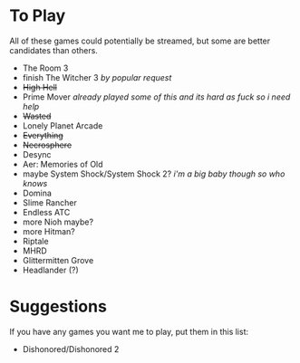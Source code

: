 <!-- TITLE: Games To Play -->
<!-- SUBTITLE: Some games that cesque should play and potentially stream -->

# To Play
All of these games could potentially be streamed, but some are better candidates than others.

* The Room 3
* finish The Witcher 3
  *by popular request*
* ~~High Hell~~
* Prime Mover
  *already played some of this and its hard as fuck so i need help*
* ~~Wasted~~
* Lonely Planet Arcade
* ~~Everything~~
* ~~Necrosphere~~
* Desync
* Aer: Memories of Old
* maybe System Shock/System Shock 2?
  *i'm a big baby though so who knows*
* Domina 
* Slime Rancher
* Endless ATC
* more Nioh maybe?
* more Hitman?
* Riptale
* MHRD
* Glittermitten Grove
* Headlander (?)

# Suggestions
If you have any games you want me to play, put them in this list:

* Dishonored/Dishonored 2